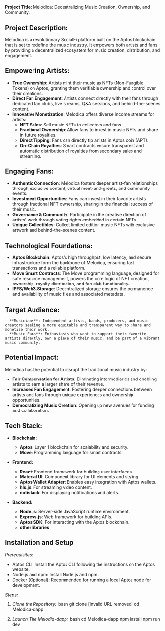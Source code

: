 **Project Title:** Melodica: Decentralizing Music Creation, Ownership, and Community.

## Project Description:

Melodica is a revolutionary SocialFi platform built on the Aptos blockchain that is set to redefine the music industry. It empowers both artists and fans by providing a decentralized ecosystem for music creation, distribution, and engagement.

## Empowering Artists:

- **True Ownership**: Artists mint their music as NFTs (Non-Fungible Tokens) on Aptos, granting them verifiable ownership and control over their creations.
- **Direct Fan Engagement**: Artists connect directly with their fans through dedicated fan clubs, live streams, Q&A sessions, and behind-the-scenes content.
- **Innovative Monetization**: Melodica offers diverse income streams for artists:
   - **NFT Sales**: Sell music NFTs to collectors and fans.
   - **Fractional Ownership**: Allow fans to invest in music NFTs and share in future royalties.
   - **Direct Tipping**: Fans can directly tip artists in Aptos coin (APT).
   - **On-Chain Royalties**: Smart contracts ensure transparent and automatic distribution of royalties from secondary sales and streaming.

## Engaging Fans:

- **Authentic Connection**: Melodica fosters deeper artist-fan relationships through exclusive content, virtual meet-and-greets, and community events.
- **Investment Opportunities**: Fans can invest in their favorite artists through fractional NFT ownership, sharing in the financial success of their music.
- **Governance & Community**: Participate in the creative direction of artists' work through voting rights embedded in certain NFTs.
- **Unique Collectibles**: Collect limited edition music NFTs with exclusive artwork and behind-the-scenes content.

## Technological Foundations:

- **Aptos Blockchain**: Aptos's high throughput, low latency, and secure infrastructure form the backbone of Melodica, ensuring fast transactions and a reliable platform.
- **Move Smart Contracts**: The Move programming language, designed for safe resource management, powers the core logic of NFT creation, ownership, royalty distribution, and fan club functionality.
- **IPFS/Web3.Storage**: Decentralized storage ensures the permanence and availability of music files and associated metadata.


## Target Audience:

    - **Musicians**: Independent artists, bands, producers, and music creators seeking a more equitable and transparent way to share and monetize their work.
    - **Music Fans**: Enthusiasts who want to support their favorite artists directly, own a piece of their music, and be part of a vibrant music community.

## Potential Impact:

Melodica has the potential to disrupt the traditional music industry by:

- **Fair Compensation for Artists**: Eliminating intermediaries and enabling artists to earn a larger share of their revenue.
- **Increased Fan Engagement**: Fostering deeper connections between artists and fans through unique experiences and ownership opportunities.
- **Democratizing Music Creation**: Opening up new avenues for funding and collaboration.

## Tech Stack:

- **Blockchain:**
   - **Aptos**: Layer 1 blockchain for scalability and security.
   - **Move**: Programming language for smart contracts.

- **Frontend:**
    - **React**: Frontend framework for building user interfaces.
    - **Material UI**: Component library for UI elements and styling.
    - **Aptos Wallet Adapter**: Enables easy integration with Aptos wallets.
    - **hls.js**: For streaming video content.
    - **notistack**: For displaying notifications and alerts.

- **Backend:**
    - **Node.js**: Server-side JavaScript runtime environment.
    - **Express.js**: Web framework for building APIs.
    - **Aptos SDK**: For interacting with the Aptos blockchain.
    - **other libraries**

## Installation and Setup

*Prerequisites:*

*   Aptos CLI: Install the Aptos CLI following the instructions on the Aptos website.
*   Node.js and npm: Install Node.js and npm.
*   Docker (Optional): Recommended for running a local Aptos node for development.

*Steps:*

1.  *Clone the Repository:*
    ⁠ bash
    git clone [invalid URL removed]
    cd Melodica-dapp
     ⁠

2.  *Launch The Melodia-dapp:*
    ⁠ bash
    cd Melodica-dapp
    npm install 
    npm run dev
